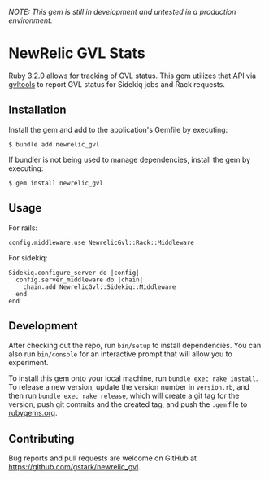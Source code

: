 *NOTE: This gem is still in development and untested in a production environment.*

# NewRelic GVL Stats

Ruby 3.2.0 allows for tracking of GVL status. This gem utilizes that API via [gvltools](https://github.com/Shopify/gvltools) to report GVL status for Sidekiq jobs and Rack requests.

## Installation

Install the gem and add to the application's Gemfile by executing:

    $ bundle add newrelic_gvl

If bundler is not being used to manage dependencies, install the gem by executing:

    $ gem install newrelic_gvl

## Usage

For rails:

```
config.middleware.use NewrelicGvl::Rack::Middleware
```

For sidekiq:

```
Sidekiq.configure_server do |config|
  config.server_middleware do |chain|
    chain.add NewrelicGvl::Sidekiq::Middleware
  end
end
```

## Development

After checking out the repo, run `bin/setup` to install dependencies. You can also run `bin/console` for an interactive prompt that will allow you to experiment.

To install this gem onto your local machine, run `bundle exec rake install`. To release a new version, update the version number in `version.rb`, and then run `bundle exec rake release`, which will create a git tag for the version, push git commits and the created tag, and push the `.gem` file to [rubygems.org](https://rubygems.org).

## Contributing

Bug reports and pull requests are welcome on GitHub at https://github.com/gstark/newrelic_gvl.

